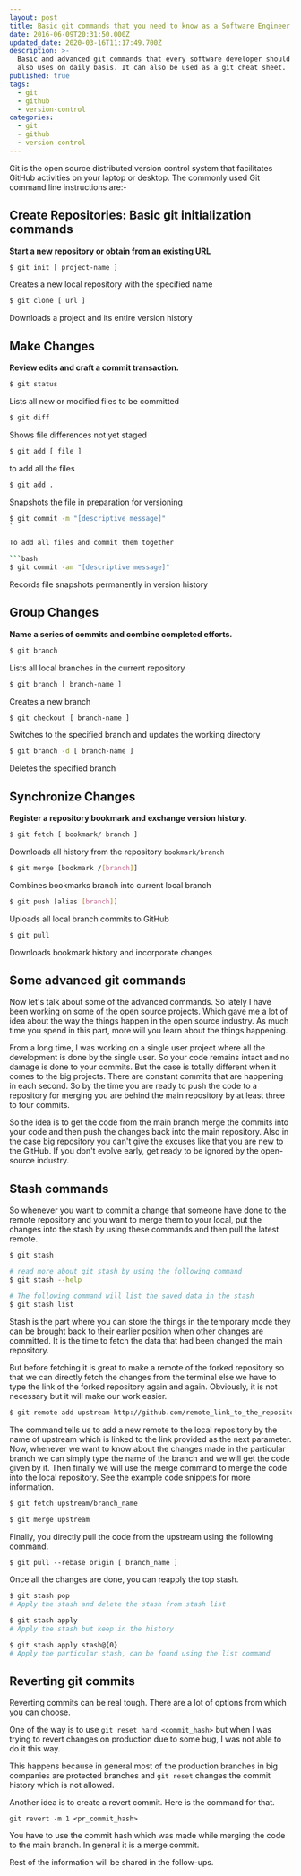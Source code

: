 ```yaml
---
layout: post
title: Basic git commands that you need to know as a Software Engineer
date: 2016-06-09T20:31:50.000Z
updated_date: 2020-03-16T11:17:49.700Z
description: >-
  Basic and advanced git commands that every software developer should know and
  also uses on daily basis. It can also be used as a git cheat sheet.
published: true
tags:
  - git
  - github
  - version-control
categories:
  - git
  - github
  - version-control
---
```

Git is the open source distributed version control system that facilitates GitHub activities on your laptop or desktop. The commonly used Git command line instructions are:-

## Create Repositories: Basic git initialization commands

**Start a new repository or obtain from an existing URL**

```bash
$ git init [ project-name ]
```

Creates a new local repository with the specified name

```bash
$ git clone [ url ]
```

Downloads a project and its entire version history

## Make Changes

**Review edits and craft a commit transaction.**

```bash
$ git status
```

Lists all new or modified files to be committed

```bash
$ git diff
```

Shows file differences not yet staged

```bash
$ git add [ file ]
```

to add all the files

```bash
$ git add .
```

Snapshots the file in preparation for versioning

```bash
$ git commit -m "[descriptive message]"
`

To add all files and commit them together

```bash
$ git commit -am "[descriptive message]"
```

Records file snapshots permanently in version history

## Group Changes

**Name a series of commits and combine completed efforts.**

```bash
$ git branch
```

Lists all local branches in the current repository

```bash
$ git branch [ branch-name ]
```

Creates a new branch

```bash
$ git checkout [ branch-name ]
```

Switches to the specified branch and updates the working directory

```bash
$ git branch -d [ branch-name ]
```

Deletes the specified branch

## Synchronize Changes

**Register a repository bookmark and exchange version history.**

```bash
$ git fetch [ bookmark/ branch ]
```

Downloads all history from the repository `bookmark/branch`

```bash
$ git merge [bookmark /[branch]]
```

Combines bookmarks branch into current local branch

```bash
$ git push [alias [branch]]
```

Uploads all local branch commits to GitHub

```bash
$ git pull
```

Downloads bookmark history and incorporate changes

## Some advanced git commands

Now let's talk about some of the advanced commands. So lately I have been working on some of the open source projects. Which gave me a lot of idea about the way the things happen in the open source industry. As much time you spend in this part, more will you learn about the things happening.

From a long time, I was working on a single user project where all the development is done by the single user. So your code remains intact and no damage is done to your commits. But the case is totally different when it comes to the big projects. There are constant commits that are happening in each second. So by the time you are ready to push the code to a repository for merging you are behind the main repository by at least three to four commits.

So the idea is to get the code from the main branch merge the commits into your code and then push the changes back into the main repository. Also in the case big repository you can't give the excuses like that you are new to the GitHub. If you don't evolve early, get ready to be ignored by the open-source industry.

## Stash commands

So whenever you want to commit a change that someone have done to the remote repository and you want to merge them to your local, put the changes into the stash by using these commands and then pull the latest remote.

```bash   
$ git stash 

# read more about git stash by using the following command
$ git stash --help

# The following command will list the saved data in the stash
$ git stash list
```

Stash is the part where you can store the things in the temporary mode they can be brought back to their earlier position when other changes are committed. It is the time to fetch the data that had been changed the main repository.

But before fetching it is great to make a remote of the forked repository so that we can directly fetch the changes from the terminal else we have to type the link of the forked repository again and again. Obviously, it is not necessary but it will make our work easier.

    
```bash
$ git remote add upstream http://github.com/remote_link_to_the_repository
```

The command tells us to add a new remote to the local repository by the name of upstream which is linked to the link provided as the next parameter. Now, whenever we want to know about the changes made in the particular branch we can simply type the name of the branch and we will get the code given by it. Then finally we will use the merge command to merge the code into the local repository. See the example code snippets for more information.

```bash 
$ git fetch upstream/branch_name
    
$ git merge upstream
```

Finally, you directly pull the code from the upstream using the following command.

`$ git pull --rebase origin [ branch_name ]`

Once all the changes are done, you can reapply the top stash.

```bash
$ git stash pop
# Apply the stash and delete the stash from stash list

$ git stash apply
# Apply the stash but keep in the history

$ git stash apply stash@{0}
# Apply the particular stash, can be found using the list command
```

## Reverting git commits

Reverting commits can be real tough. There are a lot of options from which you can choose.

One of the way is to use `git reset hard <commit_hash>` but when I was trying to revert changes on production due to some bug, I was not able to do it this way.

This happens because in general most of the production branches in big companies are protected branches and `git reset` changes the commit history which is not allowed.

Another idea is to create a revert commit. Here is the command for that.

```shell
git revert -m 1 <pr_commit_hash>
```

You have to use the commit hash which was made while merging the code to the main branch. In general it is a merge commit.

Rest of the information will be shared in the follow-ups.
